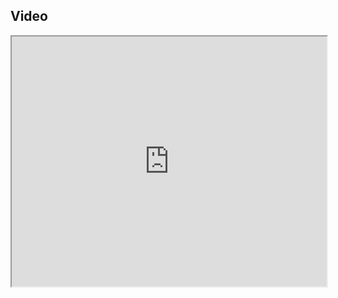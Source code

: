 ## Video

<iframe src="https://www.youtube.com/embed/Nl1I_r8H0uM" width="100%" height="400"></iframe>